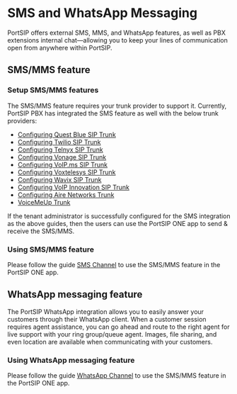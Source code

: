 # SMS and WhatsApp Messaging

PortSIP offers external SMS, MMS, and WhatsApp features, as well as PBX extensions internal chat—allowing you to keep your lines of communication open from anywhere within PortSIP.

## SMS/MMS feature

### Setup SMS/MMS features

The SMS/MMS feature requires your trunk provider to support it. Currently, PortSIP PBX has integrated the SMS feature as well with the below trunk providers:

* [Configuring Quest Blue SIP Trunk](https://support.portsip.com/portsip-communications-solution/configuring-sip-trunks/questblue-sip-trunk)
* [Configuring Twilio SIP Trunk](https://support.portsip.com/portsip-communications-solution/configuring-sip-trunks/twilio-sip-trunk)
* [Configuring Telnyx SIP Trunk](https://support.portsip.com/portsip-communications-solution/configuring-sip-trunks/telnyx-sip-trunk)
* [Configuring Vonage SIP Trunk](https://support.portsip.com/portsip-communications-solution/configuring-sip-trunks/vonage-sip-trunk)
* [Configuring VoIP.ms SIP Trunk](https://support.portsip.com/portsip-communications-solution/configuring-sip-trunks/voip.ms-sip-trunk)
* [Configuring Voxtelesys SIP Trunk](https://support.portsip.com/portsip-communications-solution/configuring-sip-trunks/voxtelesys-sip-trunk)
* [Configuring Wavix SIP Trunk](https://support.portsip.com/portsip-communications-solution/configuring-sip-trunks/wavix-sip-trunk)
* [Configuring VoIP Innovation SIP Trunk](../../portsip-communications-solution/configuring-sip-trunks/voip-innovations-sip-trunk/configuring-voip-innovations-ip-authentication-trunk.md)
* [Configuring Aire Networks Trunk](https://support.portsip.com/portsip-communications-solution/configuring-sip-trunks/aire-networks-sip-trunk)
* [VoiceMeUp Trunk](https://support.portsip.com/portsip-communications-solution/configuring-sip-trunks/voicemeup-sip-trunk)

If the tenant administrator is successfully configured for the SMS integration as the above guides, then the users can use the PortSIP ONE app to send & receive the SMS/MMS.

### Using SMS/MMS feature

Please follow the guide [SMS Channel](../../portsip-communications-solution/portsip-pbx-administration-guide/28-digital-engagement-channels/sms-channel.md) to use the SMS/MMS feature in the PortSIP ONE app.

## WhatsApp messaging feature

The PortSIP WhatsApp integration allows you to easily answer your customers through their WhatsApp client. When a customer session requires agent assistance, you can go ahead and route to the right agent for live support with your ring group/queue agent. Images, file sharing, and even location are available when communicating with your customers.

### Using  WhatsApp messaging feature

Please follow the guide [WhatsApp Channel](../../portsip-communications-solution/portsip-pbx-administration-guide/28-digital-engagement-channels/whatsapp-channel.md) to use the SMS/MMS feature in the PortSIP ONE app.



